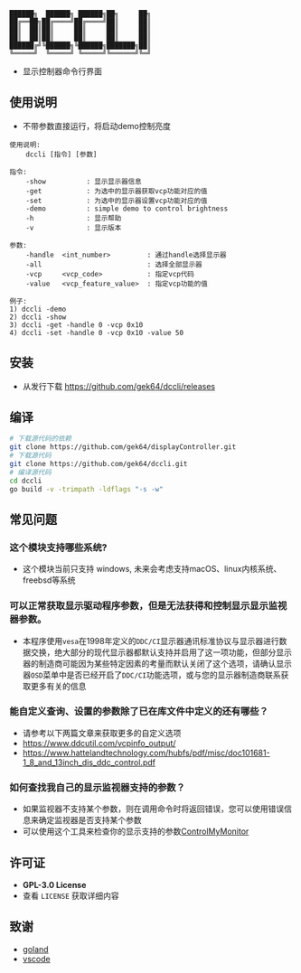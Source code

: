 ```
██████╗  ██████╗ ██████╗██╗     ██╗
██╔══██╗██╔════╝██╔════╝██║     ██║
██║  ██║██║     ██║     ██║     ██║
██║  ██║██║     ██║     ██║     ██║
██████╔╝╚██████╗╚██████╗███████╗██║
╚═════╝  ╚═════╝ ╚═════╝╚══════╝╚═╝
```

- 显示控制器命令行界面

## 使用说明
- 不带参数直接运行，将启动demo控制亮度
```
使用说明:
    dccli [指令] [参数]
                                                                       
指令:
    -show          : 显示显示器信息
    -get           : 为选中的显示器获取vcp功能对应的值
    -set           : 为选中的显示器设置vcp功能对应的值
    -demo          : simple demo to control brightness
    -h             : 显示帮助
    -v             : 显示版本

参数:
    -handle  <int_number>         : 通过handle选择显示器
    -all                          : 选择全部显示器
    -vcp     <vcp_code>           : 指定vcp代码
    -value   <vcp_feature_value>  : 指定vcp功能的值

例子:
1) dccli -demo
2) dccli -show
3) dccli -get -handle 0 -vcp 0x10
4) dccli -set -handle 0 -vcp 0x10 -value 50
```


## 安装
- 从发行下载 https://github.com/gek64/dccli/releases

## 编译
```sh
# 下载源代码的依赖
git clone https://github.com/gek64/displayController.git
# 下载源代码
git clone https://github.com/gek64/dccli.git
# 编译源代码
cd dccli
go build -v -trimpath -ldflags "-s -w"
```

## 常见问题
### 这个模块支持哪些系统?
- 这个模块当前只支持 windows, 未来会考虑支持macOS、linux内核系统、freebsd等系统

### 可以正常获取显示驱动程序参数，但是无法获得和控制显示显示监视器参数。
- 本程序使用`vesa`在1998年定义的`DDC/CI`显示器通讯标准协议与显示器进行数据交换，绝大部分的现代显示器都默认支持并启用了这一项功能，但部分显示器的制造商可能因为某些特定因素的考量而默认关闭了这个选项，请确认显示器`OSD`菜单中是否已经开启了`DDC/CI`功能选项，或与您的显示器制造商联系获取更多有关的信息

### 能自定义查询、设置的参数除了已在库文件中定义的还有哪些？
- 请参考以下两篇文章来获取更多的自定义选项
- https://www.ddcutil.com/vcpinfo_output/
- https://www.hattelandtechnology.com/hubfs/pdf/misc/doc101681-1_8_and_13inch_dis_ddc_control.pdf

### 如何查找我自己的显示监视器支持的参数？
- 如果监视器不支持某个参数，则在调用命令时将返回错误，您可以使用错误信息来确定监视器是否支持某个参数
- 可以使用这个工具来检查你的显示支持的参数[ControlMyMonitor](https://www.nirsoft.net/utils/control_my_monitor.html)

## 许可证
- **GPL-3.0 License**
- 查看 `LICENSE` 获取详细内容

## 致谢
- [goland](https://www.jetbrains.com/go/)
- [vscode](https://code.visualstudio.com/)
